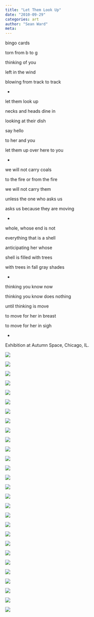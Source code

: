 ```yaml
---
title: "Let Them Look Up"
date: "2010-09-29"
categories: art
author: "Sean Ward"
meta:
---
```

bingo cards

torn from b to g

thinking of you

left in the wind

blowing from track to track

-

let them look up

necks and heads dine in

looking at their dish

say hello

to her and you

let them up over here to you

-

we will not carry coals

to the fire or from the fire

we will not carry them

unless the one who asks us

asks us because they are moving

-

whole, whose end is not

everything that is a shell

anticipating her whose

shell is filled with trees

with trees in fall gray shades

-

thinking you know now

thinking you know does nothing

until thinking is move

to move for her in breast

to move for her in sigh

-

Exhibition at Autumn Space, Chicago, IL.

![](/images/10-letthemlookup-1.jpg)

![](/images/10-letthemlookup-2.jpg)

![](/images/10-letthemlookup-3.jpg)

![](/images/10-letthemlookup-4.jpg)

![](/images/10-letthemlookup-5.jpg)

![](/images/10-letthemlookup-6.jpg)

![](/images/10-letthemlookup-7.jpg)

![](/images/10-letthemlookup-8.jpg)

![](/images/10-letthemlookup-9.jpg)

![](/images/10-letthemlookup-10.jpg)

![](/images/10-letthemlookup-11.jpg)

![](/images/10-letthemlookup-12.jpg)

![](/images/10-letthemlookup-13.jpg)

![](/images/10-letthemlookup-14.jpg)

![](/images/10-letthemlookup-15.jpg)

![](/images/10-letthemlookup-16.jpg)

![](/images/10-letthemlookup-17.jpg)

![](/images/10-letthemlookup-18.jpg)

![](/images/10-letthemlookup-19.jpg)

![](/images/10-letthemlookup-20.jpg)

![](/images/10-letthemlookup-21.jpg)

![](/images/10-letthemlookup-22.jpg)

![](/images/10-letthemlookup-23.jpg)

![](/images/10-letthemlookup-24.jpg)

![](/images/10-letthemlookup-25.jpg)

![](/images/10-letthemlookup-26.jpg)

![](/images/10-letthemlookup-27.jpg)

![](/images/10-letthemlookup-28.jpg)
